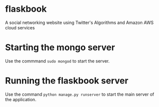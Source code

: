# flaskbook
A social networking website using Twitter's Algorithms and Amazon AWS cloud services

# Starting the mongo server
Use the commmand `sudo mongod` to start the server.

# Running the flaskbook server
Use the command `python manage.py runserver` to start the main server of the application.

